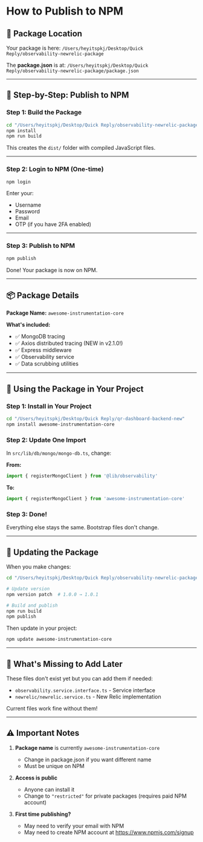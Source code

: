 # How to Publish to NPM

## 📍 Package Location
Your package is here: `/Users/heyitspkj/Desktop/Quick Reply/observability-newrelic-package`

The **package.json** is at: `/Users/heyitspkj/Desktop/Quick Reply/observability-newrelic-package/package.json`

---

## 🚀 Step-by-Step: Publish to NPM

### Step 1: Build the Package
```bash
cd "/Users/heyitspkj/Desktop/Quick Reply/observability-newrelic-package"
npm install
npm run build
```

This creates the `dist/` folder with compiled JavaScript files.

---

### Step 2: Login to NPM (One-time)
```bash
npm login
```

Enter your:
- Username
- Password  
- Email
- OTP (if you have 2FA enabled)

---

### Step 3: Publish to NPM
```bash
npm publish
```

Done! Your package is now on NPM.

---

## 📦 Package Details

**Package Name:** `awesome-instrumentation-core`

**What's included:**
- ✅ MongoDB tracing
- ✅ Axios distributed tracing (NEW in v2.1.0!)
- ✅ Express middleware
- ✅ Observability service
- ✅ Data scrubbing utilities

---

## 🔧 Using the Package in Your Project

### Step 1: Install in Your Project
```bash
cd "/Users/heyitspkj/Desktop/Quick Reply/qr-dashboard-backend-new"
npm install awesome-instrumentation-core
```

### Step 2: Update One Import
In `src/lib/db/mongo/mongo-db.ts`, change:

**From:**
```typescript
import { registerMongoClient } from '@lib/observability'
```

**To:**
```typescript
import { registerMongoClient } from 'awesome-instrumentation-core'
```

### Step 3: Done!
Everything else stays the same. Bootstrap files don't change.

---

## 🔄 Updating the Package

When you make changes:

```bash
cd "/Users/heyitspkj/Desktop/Quick Reply/observability-newrelic-package"

# Update version
npm version patch  # 1.0.0 → 1.0.1

# Build and publish
npm run build
npm publish
```

Then update in your project:
```bash
npm update awesome-instrumentation-core
```

---

## 🎯 What's Missing to Add Later

These files don't exist yet but you can add them if needed:
- `observability.service.interface.ts` - Service interface
- `newrelic/newrelic.service.ts` - New Relic implementation

Current files work fine without them!

---

## ⚠️ Important Notes

1. **Package name** is currently `awesome-instrumentation-core`
   - Change in package.json if you want different name
   - Must be unique on NPM

2. **Access is public**
   - Anyone can install it
   - Change to `"restricted"` for private packages (requires paid NPM account)

3. **First time publishing?**
   - May need to verify your email with NPM
   - May need to create NPM account at https://www.npmjs.com/signup

